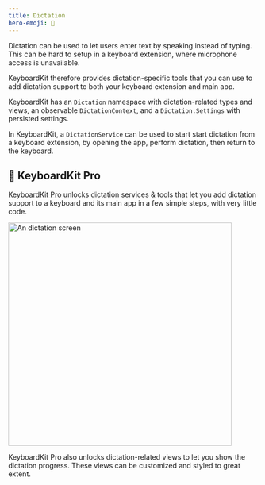 ```yaml
---
title: Dictation
hero-emoji: 🎤
---
```


Dictation can be used to let users enter text by speaking instead of typing. This can be hard to setup in a keyboard extension, where microphone access is unavailable.

KeyboardKit therefore provides dictation-specific tools that you can use to add dictation support to both your keyboard extension and main app.

KeyboardKit has an ``Dictation`` namespace with dictation-related types and views, an observable ``DictationContext``, and a `Dictation.Settings`  with persisted settings.

In KeyboardKit, a ``DictationService`` can be used to start start dictation from a keyboard extension, by opening the app, perform dictation, then return to the keyboard.


## 👑 KeyboardKit Pro

[KeyboardKit Pro][Pro] unlocks dictation services & tools that let you add dictation support to a keyboard and its main app in a few simple steps, with very little code.

<img width="450" alt="An dictation screen" src="{{page.assets}}dictationscreen.jpg" />

KeyboardKit Pro also unlocks dictation-related views to let you show the dictation progress. These views can be customized and styled to great extent.


[Pro]: /pro